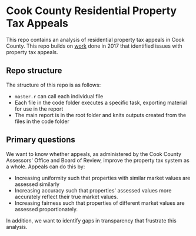 # Cook County Residential Property Tax Appeals
This repo contains an analysis of residential property tax appeals in Cook County. This repo builds on [work](https://harris.uchicago.edu/files/inline-files/Ross%20-%20Vertical%20Equity%20in%20Cook%20County%20-%20CMF%20-%20Final.pdf) done in 2017 that identified issues with property tax appeals.  

## Repo structure

The structure of this repo is as follows:
- `master.r` can call each individual file
- Each file in the code folder executes a specific task, exporting material for use in the report
- The main report is in the root folder and knits outputs created from the files in the code folder

## Primary questions

We want to know whether appeals, as administered by the Cook County Assessors' Office and Board of Review, improve the property tax system as a whole. Appeals can do this by:

- Increasing uniformity such that properties with similar market values are assessed similarly
- Increasing accuracy such that properties' assessed values more accurately reflect their true market values.
- Increasing fairness such that properties of different market values are assessed proportionately. 

In addition, we want to identify gaps in transparency that frustrate this analysis. 

